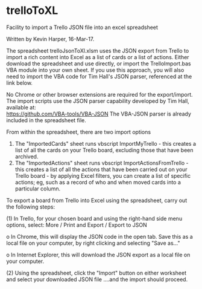 # trelloToXL
Facility to import a Trello JSON file into an excel spreadsheet

Written by Kevin Harper, 16-Mar-17.

The spreadsheet trelloJsonToXl.xlsm uses the JSON export from Trello to import a rich content into Excel as a list of cards or a list of actions. 
Either download the spreadsheet and use directly, or import the TrelloImport.bas VBA module into your own sheet.  If you use this approach, you will also need to import the VBA code for Tim Hall's JSON parser, referenced at the link below.

No Chrome or other browser extensions are required for the export/import. The import scripts use the JSON parser capability developed by Tim Hall, available at:  
https://github.com/VBA-tools/VBA-JSON
  The VBA-JSON parser is already included in the spreadsheet file.

From within the spreadsheet, there are two import options
1. The "ImportedCards" sheet runs vbscript ImportMyTrello - this creates a list of all the cards on your Trello board,
excluding those that have been archived.
2. The "ImportedActions" sheet runs vbscript ImportActionsFromTrello - this creates a list of
all the actions that have been carried out on your Trello board -
by applying Excel filters, you can create a list of specific actions;  eg, such as a record of who and when moved cards into a particular column.

To export a board from Trello into Excel using the spreadsheet, carry out the following steps:

(1) In Trello, for your chosen board and using the right-hand side menu options, select:
       More / Print and Export / Export to JSON

o  In Chrome, this will display the JSON code in the open tab.  Save this as a local file on your computer,
by right clicking and selecting "Save as..."

o  In Internet Explorer, this will download the JSON export as a local file on your computer.

(2) Using the spreadsheet, click the "Import" button on either worksheet and select your downloaded JSON file
....and the import should proceed.

